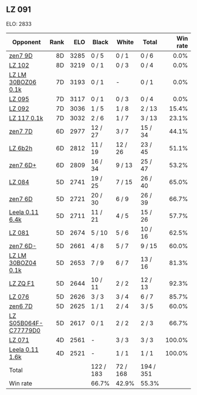 ## LZ 091 ##

ELO: 2833

Opponent | Rank | ELO | Black | White | Total | Win rate
---------|-----:|----:|-------|-------|-------|-------:
[zen7 9D](zen7%209D.md) | 8D | 3285 | 0 / 5 | 0 / 1 | 0 / 6 | 0.0%
[LZ 102](LZ%20102.md) | 8D | 3219 | 0 / 1 | 0 / 3 | 0 / 4 | 0.0%
[LZ LM 30BOZ06 0.1k](LZ%20LM%2030BOZ06%200.1k.md) | 7D | 3193 | 0 / 1 | - | 0 / 1 | 0.0%
[LZ 095](LZ%20095.md) | 7D | 3117 | 0 / 1 | 0 / 3 | 0 / 4 | 0.0%
[LZ 092](LZ%20092.md) | 7D | 3036 | 1 / 5 | 1 / 8 | 2 / 13 | 15.4%
[LZ 117 0.1k](LZ%20117%200.1k.md) | 7D | 3032 | 2 / 6 | 1 / 7 | 3 / 13 | 23.1%
[zen7 7D](zen7%207D.md) | 6D | 2977 | 12 / 27 | 3 / 7 | 15 / 34 | 44.1%
[LZ 6b2h](LZ%206b2h.md) | 6D | 2812 | 11 / 19 | 12 / 26 | 23 / 45 | 51.1%
[zen7 6D+](zen7%206D+.md) | 6D | 2809 | 16 / 34 | 9 / 13 | 25 / 47 | 53.2%
[LZ 084](LZ%20084.md) | 5D | 2741 | 19 / 25 | 7 / 15 | 26 / 40 | 65.0%
[zen7 6D](zen7%206D.md) | 5D | 2721 | 20 / 30 | 6 / 9 | 26 / 39 | 66.7%
[Leela 0.11 6.4k](Leela%200.11%206.4k.md) | 5D | 2711 | 11 / 21 | 4 / 5 | 15 / 26 | 57.7%
[LZ 081](LZ%20081.md) | 5D | 2674 | 5 / 10 | 5 / 6 | 10 / 16 | 62.5%
[zen7 6D-](zen7%206D-.md) | 5D | 2661 | 4 / 8 | 5 / 7 | 9 / 15 | 60.0%
[LZ LM 30BOZ04 0.1k](LZ%20LM%2030BOZ04%200.1k.md) | 5D | 2653 | 7 / 9 | 6 / 7 | 13 / 16 | 81.3%
[LZ ZQ F1](LZ%20ZQ%20F1.md) | 5D | 2644 | 10 / 11 | 2 / 2 | 12 / 13 | 92.3%
[LZ 076](LZ%20076.md) | 5D | 2626 | 3 / 3 | 3 / 4 | 6 / 7 | 85.7%
[zen6 7D](zen6%207D.md) | 5D | 2625 | 1 / 1 | 2 / 4 | 3 / 5 | 60.0%
[LZ S05B064F-C77779D0](LZ%20S05B064F-C77779D0.md) | 5D | 2617 | 0 / 1 | 2 / 2 | 2 / 3 | 66.7%
[LZ 071](LZ%20071.md) | 4D | 2561 | - | 3 / 3 | 3 / 3 | 100.0%
[Leela 0.11 1.6k](Leela%200.11%201.6k.md) | 4D | 2521 | - | 1 / 1 | 1 / 1 | 100.0%
Total | | | 122 / 183 | 72 / 168 | 194 / 351 | 
Win rate| | | 66.7% | 42.9% | 55.3% | 
